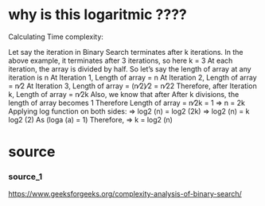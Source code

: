 # why is this logaritmic ????

Calculating Time complexity:

Let say the iteration in Binary Search terminates after k iterations. In the above example, it terminates after 3 iterations, so here k = 3
At each iteration, the array is divided by half. So let’s say the length of array at any iteration is n
At Iteration 1,
Length of array = n
At Iteration 2,
Length of array = n⁄2
At Iteration 3,
Length of array = (n⁄2)⁄2 = n⁄22
Therefore, after Iteration k,
Length of array = n⁄2k
Also, we know that after
After k divisions, the length of array becomes 1
Therefore
Length of array = n⁄2k = 1
=> n = 2k
Applying log function on both sides:
=> log2 (n) = log2 (2k)
=> log2 (n) = k log2 (2)
As (loga (a) = 1)
Therefore,
=> k = log2 (n)

# source

### source_1

https://www.geeksforgeeks.org/complexity-analysis-of-binary-search/


